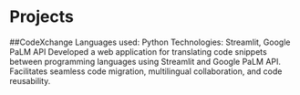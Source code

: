 # Projects

##CodeXchange
Languages used: Python
Technologies: Streamlit, Google PaLM API
Developed a web application for translating code snippets between programming languages using Streamlit
and Google PaLM API. Facilitates seamless code migration, multilingual collaboration, and code reusability.
